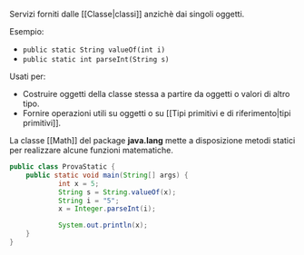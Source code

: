Servizi forniti dalle [[Classe|classi]] anzichè dai singoli oggetti.

Esempio:
- `public static String valueOf(int i)`
- `public static int parseInt(String s)`

Usati per:
- Costruire oggetti della classe stessa a partire da oggetti o valori di altro tipo.
- Fornire operazioni utili su oggetti o su [[Tipi primitivi e di riferimento|tipi primitivi]].

La classe [[Math]] del package **java.lang** mette a disposizione metodi statici per realizzare alcune funzioni matematiche.


```Java
public class ProvaStatic {
	public static void main(String[] args) {
			int x = 5;
			String s = String.valueOf(x);
			String i = "5";
			x = Integer.parseInt(i);

			System.out.println(x);
	}
}
```